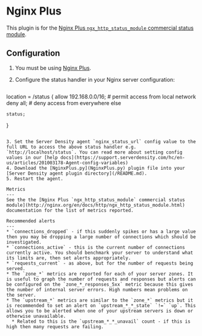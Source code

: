 Nginx Plus
===

This plugin is for the [Nginx Plus `ngx_http_status_module` commercial status module](http://nginx.org/en/docs/http/ngx_http_status_module.html). 

Configuration
---
1. You must be using [Nginx Plus](http://nginx.com/products/).
2. Configure the status handler in your Nginx server configuration:

   ```
location = /status {
    allow 192.168.0.0/16; # permit access from local network
    deny all; # deny access from everywhere else

    status;
}
```

3. Set the Server Density agent `nginx_status_url` config value to the full URL to access the above status handler e.g. `http://localhost/status`. You can read more about setting config values in our [help docs](https://support.serverdensity.com/hc/en-us/articles/201003178-Agent-config-variables)
4. Download the [NginxPlus.py](NginxPlus.py) plugin file into your [Server Density agent plugin directory](/README.md).
5. Restart the agent.

Metrics
---
See the the [Nginx Plus `ngx_http_status_module` commercial status module](http://nginx.org/en/docs/http/ngx_http_status_module.html) documentation for the list of metrics reported.

Recommended alerts
---
* `connections_dropped` - if this suddenly spikes or has a large value then you may be dropping a large number of connections which should be investigated.
* `connections_active` - this is the current number of connections currently active. You should benchmark your server to understand what its limits are, then set alerts appropriately.
* `requests_current` - as above, but for the number of requests being served.
* The `zone_*` metrics are reported for each of your server zones. It is useful to graph the number of requests and responses but alerts can be configured on the `zone_*_responses_5xx` metric because this gives the number of internal server errors. High numbers mean problems on the server.
* The `upstream_*` metrics are similar to the `zone_*` metrics but it is recommended to set an alert on `upstream_*_*_state` `!=` `up`. This allows you to be alerted when one of your upstream servers is down or otherwise unavailable. 
  * Related to this is the `upstream_*_*_unavail` count - if this is high then many requests are failing.
